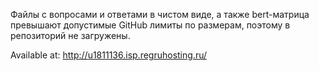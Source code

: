 Файлы с вопросами и ответами в чистом виде, а также bert-матрица превышают допустимые GitHub лимиты по размерам, поэтому в репозиторий не загружены.

Available at: http://u1811136.isp.regruhosting.ru/
